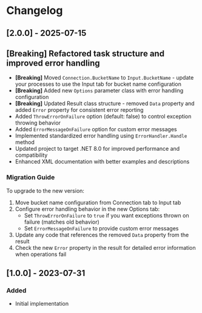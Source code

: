 ﻿# Changelog

## [2.0.0] - 2025-07-15

## [Breaking] Refactored task structure and improved error handling
- **[Breaking]** Moved `Connection.BucketName` to `Input.BucketName` - update your processes to use the Input tab for bucket name configuration
- **[Breaking]** Added new `Options` parameter class with error handling configuration
- **[Breaking]** Updated Result class structure - removed `Data` property and added `Error` property for consistent error reporting
- Added `ThrowErrorOnFailure` option (default: false) to control exception throwing behavior
- Added `ErrorMessageOnFailure` option for custom error messages
- Implemented standardized error handling using `ErrorHandler.Handle` method
- Updated project to target .NET 8.0 for improved performance and compatibility
- Enhanced XML documentation with better examples and descriptions

### Migration Guide
To upgrade to the new version:
1. Move bucket name configuration from Connection tab to Input tab
2. Configure error handling behavior in the new Options tab:
   - Set `ThrowErrorOnFailure` to `true` if you want exceptions thrown on failure (matches old behavior)
   - Set `ErrorMessageOnFailure` to provide custom error messages
3. Update any code that references the removed `Data` property from the result
4. Check the new `Error` property in the result for detailed error information when operations fail


## [1.0.0] - 2023-07-31
### Added
- Initial implementation